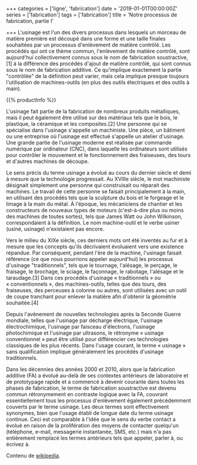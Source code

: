 +++
categories = ['ligne', 'fabrication']
date = '2019-01-01T00:00:00Z'
series = ['fabrication']
tags = ['fabrication']
title = 'Notre processus de fabrication, partie I'

+++
L'usinage est l'un des divers processus dans lesquels un morceau de matière première est découpé dans une forme et une taille finales souhaitées par un processus d'enlèvement de matière contrôlé. Les procédés qui ont ce thème commun, l'enlèvement de matière contrôlé, sont aujourd'hui collectivement connus sous le nom de fabrication soustractive,[1] à la différence des procédés d'ajout de matière contrôlé, qui sont connus sous le nom de fabrication additive. Ce qu'implique exactement la partie "contrôlée" de la définition peut varier, mais cela implique presque toujours l'utilisation de machines-outils (en plus des outils électriques et des outils à main).

{{% productInfo %}}

L'usinage fait partie de la fabrication de nombreux produits métalliques, mais il peut également être utilisé sur des matériaux tels que le bois, le plastique, la céramique et les composites.[2] Une personne qui se spécialise dans l'usinage s'appelle un machiniste. Une pièce, un bâtiment ou une entreprise où l'usinage est effectué s'appelle un atelier d'usinage. Une grande partie de l'usinage moderne est réalisée par commande numérique par ordinateur (CNC), dans laquelle les ordinateurs sont utilisés pour contrôler le mouvement et le fonctionnement des fraiseuses, des tours et d'autres machines de découpe.

Le sens précis du terme usinage a évolué au cours du dernier siècle et demi à mesure que la technologie progressait. Au XVIIIe siècle, le mot machiniste désignait simplement une personne qui construisait ou réparait des machines. Le travail de cette personne se faisait principalement à la main, en utilisant des procédés tels que la sculpture du bois et le forgeage et le limage à la main du métal. À l'époque, les mécaniciens de chantier et les constructeurs de nouveaux types de moteurs (c'est-à-dire plus ou moins des machines de toutes sortes), tels que James Watt ou John Wilkinson, correspondaient à la définition. Le nom machine-outil et le verbe usiner (usiné, usinage) n'existaient pas encore.

Vers le milieu du XIXe siècle, ces derniers mots ont été inventés au fur et à mesure que les concepts qu'ils décrivaient évoluaient vers une existence répandue. Par conséquent, pendant l'ère de la machine, l'usinage faisait référence (ce que nous pourrions appeler aujourd'hui) les processus d'usinage "traditionnels", tels que le tournage, l'alésage, le perçage, le fraisage, le brochage, le sciage, le façonnage, le rabotage, l'alésage et le taraudage.[3] Dans ces procédés d'usinage « traditionnels » ou « conventionnels », des machines-outils, telles que des tours, des fraiseuses, des perceuses à colonne ou autres, sont utilisées avec un outil de coupe tranchant pour enlever la matière afin d'obtenir la géométrie souhaitée.[4]

Depuis l'avènement de nouvelles technologies après la Seconde Guerre mondiale, telles que l'usinage par décharge électrique, l'usinage électrochimique, l'usinage par faisceau d'électrons, l'usinage photochimique et l'usinage par ultrasons, le rétronyme « usinage conventionnel » peut être utilisé pour différencier ces technologies classiques de les plus récents. Dans l'usage courant, le terme « usinage » sans qualification implique généralement les procédés d'usinage traditionnels.

Dans les décennies des années 2000 et 2010, alors que la fabrication additive (FA) a évolué au-delà de ses contextes antérieurs de laboratoire et de prototypage rapide et a commencé à devenir courante dans toutes les phases de fabrication, le terme de fabrication soustractive est devenu commun rétronymement en contraste logique avec la FA, couvrant essentiellement tous les processus d'enlèvement également précédemment couverts par le terme usinage. Les deux termes sont effectivement synonymes, bien que l'usage établi de longue date du terme usinage continue. Ceci est comparable à l'idée que le sens du verbe contact a évolué en raison de la prolifération des moyens de contacter quelqu'un (téléphone, e-mail, messagerie instantanée, SMS, etc.) mais n'a pas entièrement remplacé les termes antérieurs tels que appeler, parler à, ou écrivez à.

Contenu de [wikipedia](https://en.wikipedia.org/wiki/Machining).